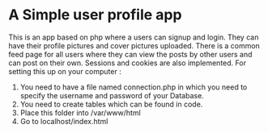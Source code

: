 # A Simple user profile app
This is an app based on php where a users can signup and login. They can have their profile pictures and cover pictures uploaded. There is a common feed page for all users where they can view the posts by other users and can post on their own. Sessions and cookies are also implemented.
For setting this up on your computer :
1. You need to have a file named connection.php in which you need to specify the username and password of your Database.
2. You need to create tables which can be found in code.
3. Place this folder into /var/www/html 
4. Go to localhost/index.html
